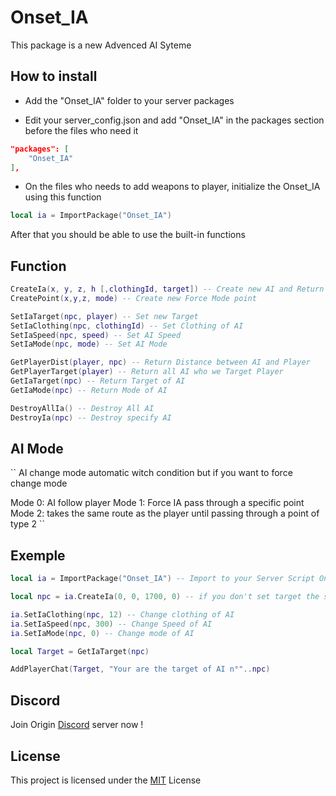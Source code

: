 # Onset_IA
This package is a new Advenced AI Syteme

## How to install
- Add the "Onset_IA" folder to your server packages 

- Edit your server_config.json and add "Onset_IA" in the packages section before the files who need it

```json
"packages": [
	"Onset_IA"
],
```
- On the files who needs to add weapons to player, initialize the Onset_IA using this function  
```lua
local ia = ImportPackage("Onset_IA")
```
After that you should be able to use the built-in functions

## Function
```lua
CreateIa(x, y, z, h [,clothingId, target]) -- Create new AI and Return npc Id
CreatePoint(x,y,z, mode) -- Create new Force Mode point

SetIaTarget(npc, player) -- Set new Target
SetIaClothing(npc, clothingId) -- Set Clothing of AI
SetIaSpeed(npc, speed) -- Set AI Speed
SetIaMode(npc, mode) -- Set AI Mode

GetPlayerDist(player, npc) -- Return Distance between AI and Player
GetPlayerTarget(player) -- Return all AI who we Target Player
GetIaTarget(npc) -- Return Target of AI
GetIaMode(npc) -- Return Mode of AI

DestroyAllIa() -- Destroy All AI
DestroyIa(npc) -- Destroy specify AI
```

## AI Mode
``
AI change mode automatic witch condition but if you want to force change mode

Mode 0: AI follow player
Mode 1: Force IA pass through a specific point
Mode 2: takes the same route as the player until passing through a point of type 2
``

## Exemple
```lua
local ia = ImportPackage("Onset_IA") -- Import to your Server Script Onset_IA

local npc = ia.CreateIa(0, 0, 1700, 0) -- if you don't set target the script the script will find it

ia.SetIaClothing(npc, 12) -- Change clothing of AI
ia.SetIaSpeed(npc, 300) -- Change Speed of AI
ia.SetIaMode(npc, 0) -- Change mode of AI

local Target = GetIaTarget(npc)

AddPlayerChat(Target, "Your are the target of AI n°"..npc)
```

## Discord
Join Origin [Discord](https://discord.gg/MDEwtKr) server now !

## License
This project is licensed under the [MIT](https://choosealicense.com/licenses/mit/) License
